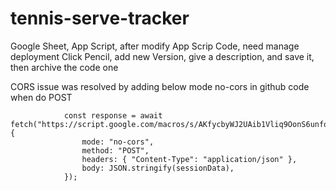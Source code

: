 # tennis-serve-tracker

Google Sheet, App Script, after modify App Scrip Code, need manage deployment
Click Pencil, add new Version, give a description, and save it, then archive the code one

CORS issue was resolved by adding below mode no-cors in github code when do POST

                const response = await fetch("https://script.google.com/macros/s/AKfycbyWJ2UAib1Vliq9OonS6unfqiBfsmRBDmrvPZTBmN0MOwP_yPr65ZgJac_m2lv0RRTu/exec", {
                    mode: "no-cors",
                    method: "POST",
                    headers: { "Content-Type": "application/json" },
                    body: JSON.stringify(sessionData),
                });
